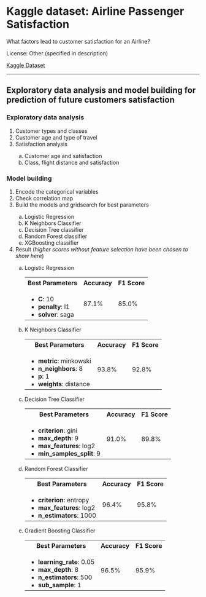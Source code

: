 # **Kaggle dataset: Airline Passenger Satisfaction**

What factors lead to customer satisfaction for an Airline?

License: Other (specified in description)

[Kaggle Dataset](https://www.kaggle.com/datasets/teejmahal20/airline-passenger-satisfaction)

---

## **Exploratory data analysis and model building for prediction of future customers satisfaction**

### **Exploratory data analysis**

<ol type="1">
  <li>Customer types and classes</li>
  <li>Customer age and type of travel</li>
  <li>Satisfaction analysis</li>
  <ol type="a">
      <li>Customer age and satisfaction</li>
      <li>Class, flight distance and satisfaction</li>
  </ol>
</ol>

### **Model building**

<ol type="1">
  <li>Encode the categorical variables</li>
  <li>Check correlation map</li>
  <li>Build the models and gridsearch for best parameters</li>
  <ol type="a">
      <li>Logistic Regression</li>
      <li>K Neighbors Classifier</li>
      <li>Decision Tree classifier</li>
      <li>Random Forest classifier</li>
      <li>XGBoosting classifier</li>
  </ol>
  <li>Result (<em>higher scores without feature selection have been chosen to show here</em>)</li>
  <ol type="a">
    <li>Logistic Regression</li>
    <table>
      <tr>
        <th>Best Parameters</th>
        <th>Accuracy</th>
        <th>F1 Score</th>
      </tr>
      <tr>
        <td>
          <ul>
            <li><strong>C</strong>: 10</li>
            <li><strong>penalty</strong>: l1</li>
            <li><strong>solver</strong>: saga</li>
          </ul>
        </td>
        <td>87.1%</td>
        <td>85.0%</td>
      </tr>
    </table>
    <li>K Neighbors Classifier</li>
    <table>
      <tr>
        <th>Best Parameters</th>
        <th>Accuracy</th>
        <th>F1 Score</th>
      </tr>
      <tr>
        <td>
          <ul>
            <li><strong>metric</strong>: minkowski</li>
            <li><strong>n_neighbors</strong>: 8</li>
            <li><strong>p</strong>: 1</li>
            <li><strong>weights</strong>: distance</li>
          </ul>
        </td>
        <td>93.8%</td>
        <td>92.8%</td>
      </tr>
    </table>
    <li>Decision Tree Classifier</li>
    <table>
      <tr>
        <th>Best Parameters</th>
        <th>Accuracy</th>
        <th>F1 Score</th>
      </tr>
      <tr>
        <td>
          <ul>
            <li><strong>criterion</strong>: gini</li>
            <li><strong>max_depth</strong>: 9</li>
            <li><strong>max_features</strong>: log2</li>
            <li><strong>min_samples_split</strong>: 9</li>
          </ul>
        </td>
        <td>91.0%</td>
        <td>89.8%</td>
      </tr>
    </table>
    <li>Random Forest Classifier</li>
    <table>
      <tr>
        <th>Best Parameters</th>
        <th>Accuracy</th>
        <th>F1 Score</th>
      </tr>
      <tr>
        <td>
          <ul>
            <li><strong>criterion</strong>: entropy</li>
            <li><strong>max_features</strong>: log2</li>
            <li><strong>n_estimators</strong>: 1000</li>
          </ul>
        </td>
        <td>96.4%</td>
        <td>95.8%</td>
      </tr>
    </table>
    <li>Gradient Boosting Classifier</li>
    <table>
      <tr>
        <th>Best Parameters</th>
        <th>Accuracy</th>
        <th>F1 Score</th>
      </tr>
      <tr>
        <td>
          <ul>
            <li><strong>learning_rate</strong>: 0.05</li>
            <li><strong>max_depth</strong>: 8</li>
            <li><strong>n_estimators</strong>: 500</li>
            <li><strong>sub_sample</strong>: 1</li>
          </ul>
        </td>
        <td>96.5%</td>
        <td>95.9%</td>
      </tr>
    </table>
  </ol>
</ol>